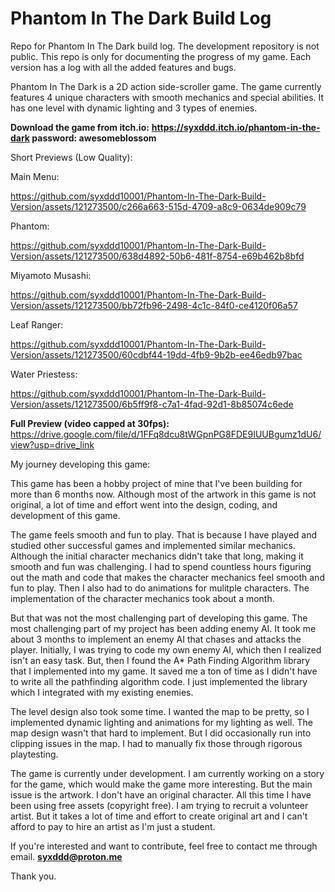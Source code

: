 # Phantom In The Dark Build Log
Repo for Phantom In The Dark build log. The development repository is not public. This repo is only for documenting the progress of my game. Each version has a log with all the added features and bugs.


Phantom In The Dark is a 2D action side-scroller game. 
The game currently features 4 unique characters with smooth mechanics and special abilities.
It has one level with dynamic lighting and 3 types of enemies. 

**Download the game from itch.io:**
**https://syxddd.itch.io/phantom-in-the-dark
password: awesomeblossom**

Short Previews (Low Quality):

Main Menu: 

https://github.com/syxddd10001/Phantom-In-The-Dark-Build-Version/assets/121273500/c266a663-515d-4709-a8c9-0634de909c79

Phantom:

https://github.com/syxddd10001/Phantom-In-The-Dark-Build-Version/assets/121273500/638d4892-50b6-481f-8754-e69b462b8bfd

Miyamoto Musashi:

https://github.com/syxddd10001/Phantom-In-The-Dark-Build-Version/assets/121273500/bb72fb96-2498-4c1c-84f0-ce4120f06a57

Leaf Ranger:

https://github.com/syxddd10001/Phantom-In-The-Dark-Build-Version/assets/121273500/60cdbf44-19dd-4fb9-9b2b-ee46edb97bac

Water Priestess:

https://github.com/syxddd10001/Phantom-In-The-Dark-Build-Version/assets/121273500/6b5ff9f8-c7a1-4fad-92d1-8b85074c6ede



**Full Preview (video capped at 30fps):**
https://drive.google.com/file/d/1FFq8dcu8tWGpnPG8FDE9IUUBgumz1dU6/view?usp=drive_link

My journey developing this game:

This game has been a hobby project of mine that I've been building for more than 6 months now.
Although most of the artwork in this game is not original, a lot of time and effort went into the design, coding, and development of this game.

The game feels smooth and fun to play. That is because I have played and studied other successful games and implemented similar mechanics. Although the initial character mechanics didn't take that long, making it smooth and fun was challenging. I had to spend countless hours figuring out the math and code that makes the character mechanics feel smooth and fun to play. Then I also had to do animations for mulitple characters. The implementation of the character mechanics took about a month. 

But that was not the most challenging part of developing this game. The most challenging part of my project has been adding enemy AI. It took me about 3 months to implement an enemy AI that chases and attacks the player. Initially, I was trying to code my own enemy AI, which then I realized isn't an easy task. But, then I found the A* Path Finding Algorithm library that I implemented into my game. It saved me a ton of time as I didn't have to write all the pathfinding algorithm code. 
I just implemented the library which I integrated with my existing enemies.

The level design also took some time. I wanted the map to be pretty, so I implemented dynamic lighting and animations for my lighting as well. The map design wasn't that hard to implement. But I did occasionally run into clipping issues in the map. I had to manually fix those through rigorous playtesting.

The game is currently under development. I am currently working on a story for the game, which would make the game more interesting. But the main issue is the artwork. I don't have an original character. All this time I have been using free assets (copyright free). I am trying to recruit a volunteer artist. But it takes a lot of time and effort to create original art and I can't afford to pay to hire an artist as I'm just a student.  

If you're interested and want to contribute, feel free to contact me through email. **syxddd@proton.me**

Thank you.



